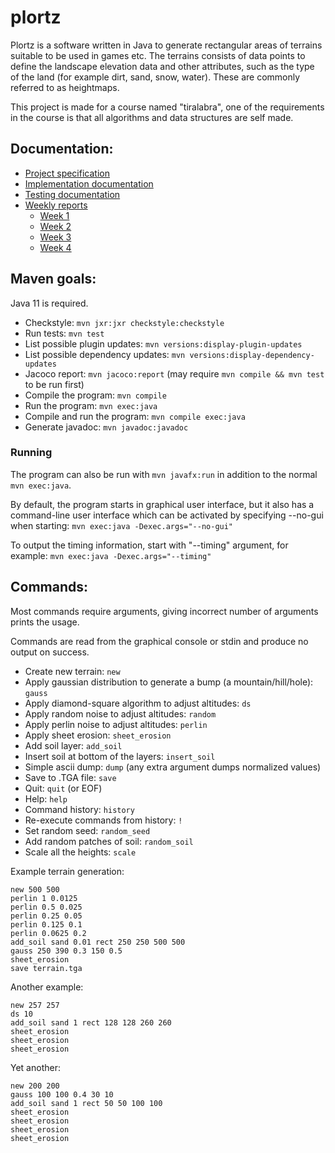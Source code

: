 # plortz
Plortz is a software written in Java to generate rectangular areas of terrains suitable to be used in games etc. The terrains consists of data points to define the landscape elevation data and other attributes, such as the type of the land (for example dirt, sand, snow, water). These are commonly referred to as heightmaps.

This project is made for a course named "tiralabra", one of the requirements in the course is that all algorithms and data structures are self made.


## Documentation:
* [Project specification](documentation/project_specification.md)
* [Implementation documentation](documentation/implementation.md)
* [Testing documentation](documentation/testing.md)
* [Weekly reports](weekly_reports/)
  * [Week 1](weekly_reports/week1.md)
  * [Week 2](weekly_reports/week2.md)
  * [Week 3](weekly_reports/week3.md)
  * [Week 4](weekly_reports/week4.md)


## Maven goals:
Java 11 is required.
* Checkstyle: ```mvn jxr:jxr checkstyle:checkstyle```
* Run tests:  ```mvn test```
* List possible plugin updates: ```mvn versions:display-plugin-updates```
* List possible dependency updates: ```mvn versions:display-dependency-updates```
* Jacoco report: ```mvn jacoco:report``` (may require ```mvn compile && mvn test``` to be run first)
* Compile the program: ```mvn compile```
* Run the program: ```mvn exec:java```
* Compile and run the program: ```mvn compile exec:java```
* Generate javadoc: ```mvn javadoc:javadoc```

### Running
The program can also be run with ```mvn javafx:run``` in addition to the normal ```mvn exec:java```.

By default, the program starts in graphical user interface, but it also has a command-line user interface which can be activated by specifying --no-gui when starting:
```mvn exec:java -Dexec.args="--no-gui"```

To output the timing information, start with "--timing" argument, for example:
```mvn exec:java -Dexec.args="--timing"```


## Commands:
Most commands require arguments, giving incorrect number of arguments prints the usage.

Commands are read from the graphical console or stdin and produce no output on success.

* Create new terrain: ```new```
* Apply gaussian distribution to generate a bump (a mountain/hill/hole): ```gauss```
* Apply diamond-square algorithm to adjust altitudes: ```ds```
* Apply random noise to adjust altitudes: ```random```
* Apply perlin noise to adjust altitudes: ```perlin```
* Apply sheet erosion: ```sheet_erosion```
* Add soil layer: ```add_soil```
* Insert soil at bottom of the layers: ```insert_soil```
* Simple ascii dump: ```dump``` (any extra argument dumps normalized values)
* Save to .TGA file: ```save```
* Quit: ```quit``` (or EOF)
* Help: ```help```
* Command history: ```history```
* Re-execute commands from history: ```!```
* Set random seed: ```random_seed```
* Add random patches of soil: ```random_soil```
* Scale all the heights: ```scale```

Example terrain generation:
```
new 500 500
perlin 1 0.0125
perlin 0.5 0.025
perlin 0.25 0.05
perlin 0.125 0.1
perlin 0.0625 0.2
add_soil sand 0.01 rect 250 250 500 500
gauss 250 390 0.3 150 0.5
sheet_erosion
save terrain.tga
```

Another example:
```
new 257 257
ds 10
add_soil sand 1 rect 128 128 260 260
sheet_erosion
sheet_erosion
sheet_erosion
```

Yet another:
```
new 200 200
gauss 100 100 0.4 30 10
add_soil sand 1 rect 50 50 100 100
sheet_erosion
sheet_erosion
sheet_erosion
sheet_erosion
```
